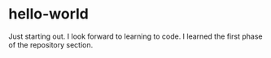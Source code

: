 # hello-world
Just starting out.
I look forward to learning to code.
I learned the first phase of the repository section.
